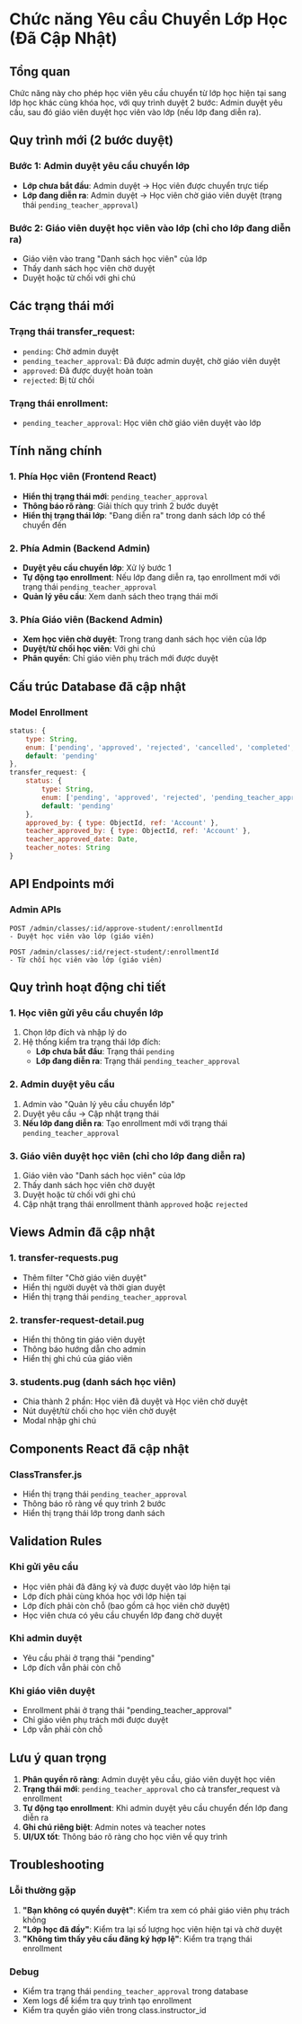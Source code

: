 # Chức năng Yêu cầu Chuyển Lớp Học (Đã Cập Nhật)

## Tổng quan
Chức năng này cho phép học viên yêu cầu chuyển từ lớp học hiện tại sang lớp học khác cùng khóa học, với quy trình duyệt 2 bước: Admin duyệt yêu cầu, sau đó giáo viên duyệt học viên vào lớp (nếu lớp đang diễn ra).

## Quy trình mới (2 bước duyệt)

### Bước 1: Admin duyệt yêu cầu chuyển lớp
- **Lớp chưa bắt đầu**: Admin duyệt → Học viên được chuyển trực tiếp
- **Lớp đang diễn ra**: Admin duyệt → Học viên chờ giáo viên duyệt (trạng thái `pending_teacher_approval`)

### Bước 2: Giáo viên duyệt học viên vào lớp (chỉ cho lớp đang diễn ra)
- Giáo viên vào trang "Danh sách học viên" của lớp
- Thấy danh sách học viên chờ duyệt
- Duyệt hoặc từ chối với ghi chú

## Các trạng thái mới

### Trạng thái transfer_request:
- `pending`: Chờ admin duyệt
- `pending_teacher_approval`: Đã được admin duyệt, chờ giáo viên duyệt
- `approved`: Đã được duyệt hoàn toàn
- `rejected`: Bị từ chối

### Trạng thái enrollment:
- `pending_teacher_approval`: Học viên chờ giáo viên duyệt vào lớp

## Tính năng chính

### 1. Phía Học viên (Frontend React)
- **Hiển thị trạng thái mới**: `pending_teacher_approval`
- **Thông báo rõ ràng**: Giải thích quy trình 2 bước duyệt
- **Hiển thị trạng thái lớp**: "Đang diễn ra" trong danh sách lớp có thể chuyển đến

### 2. Phía Admin (Backend Admin)
- **Duyệt yêu cầu chuyển lớp**: Xử lý bước 1
- **Tự động tạo enrollment**: Nếu lớp đang diễn ra, tạo enrollment mới với trạng thái `pending_teacher_approval`
- **Quản lý yêu cầu**: Xem danh sách theo trạng thái mới

### 3. Phía Giáo viên (Backend Admin)
- **Xem học viên chờ duyệt**: Trong trang danh sách học viên của lớp
- **Duyệt/từ chối học viên**: Với ghi chú
- **Phân quyền**: Chỉ giáo viên phụ trách mới được duyệt

## Cấu trúc Database đã cập nhật

### Model Enrollment
```javascript
status: {
    type: String,
    enum: ['pending', 'approved', 'rejected', 'cancelled', 'completed', 'pending_teacher_approval'],
    default: 'pending'
},
transfer_request: {
    status: {
        type: String,
        enum: ['pending', 'approved', 'rejected', 'pending_teacher_approval'],
        default: 'pending'
    },
    approved_by: { type: ObjectId, ref: 'Account' },
    teacher_approved_by: { type: ObjectId, ref: 'Account' },
    teacher_approved_date: Date,
    teacher_notes: String
}
```

## API Endpoints mới

### Admin APIs
```
POST /admin/classes/:id/approve-student/:enrollmentId
- Duyệt học viên vào lớp (giáo viên)

POST /admin/classes/:id/reject-student/:enrollmentId  
- Từ chối học viên vào lớp (giáo viên)
```

## Quy trình hoạt động chi tiết

### 1. Học viên gửi yêu cầu chuyển lớp
1. Chọn lớp đích và nhập lý do
2. Hệ thống kiểm tra trạng thái lớp đích:
   - **Lớp chưa bắt đầu**: Trạng thái `pending`
   - **Lớp đang diễn ra**: Trạng thái `pending_teacher_approval`

### 2. Admin duyệt yêu cầu
1. Admin vào "Quản lý yêu cầu chuyển lớp"
2. Duyệt yêu cầu → Cập nhật trạng thái
3. **Nếu lớp đang diễn ra**: Tạo enrollment mới với trạng thái `pending_teacher_approval`

### 3. Giáo viên duyệt học viên (chỉ cho lớp đang diễn ra)
1. Giáo viên vào "Danh sách học viên" của lớp
2. Thấy danh sách học viên chờ duyệt
3. Duyệt hoặc từ chối với ghi chú
4. Cập nhật trạng thái enrollment thành `approved` hoặc `rejected`

## Views Admin đã cập nhật

### 1. transfer-requests.pug
- Thêm filter "Chờ giáo viên duyệt"
- Hiển thị người duyệt và thời gian duyệt
- Hiển thị trạng thái `pending_teacher_approval`

### 2. transfer-request-detail.pug
- Hiển thị thông tin giáo viên duyệt
- Thông báo hướng dẫn cho admin
- Hiển thị ghi chú của giáo viên

### 3. students.pug (danh sách học viên)
- Chia thành 2 phần: Học viên đã duyệt và Học viên chờ duyệt
- Nút duyệt/từ chối cho học viên chờ duyệt
- Modal nhập ghi chú

## Components React đã cập nhật

### ClassTransfer.js
- Hiển thị trạng thái `pending_teacher_approval`
- Thông báo rõ ràng về quy trình 2 bước
- Hiển thị trạng thái lớp trong danh sách

## Validation Rules

### Khi gửi yêu cầu
- Học viên phải đã đăng ký và được duyệt vào lớp hiện tại
- Lớp đích phải cùng khóa học với lớp hiện tại
- Lớp đích phải còn chỗ (bao gồm cả học viên chờ duyệt)
- Học viên chưa có yêu cầu chuyển lớp đang chờ duyệt

### Khi admin duyệt
- Yêu cầu phải ở trạng thái "pending"
- Lớp đích vẫn phải còn chỗ

### Khi giáo viên duyệt
- Enrollment phải ở trạng thái "pending_teacher_approval"
- Chỉ giáo viên phụ trách mới được duyệt
- Lớp vẫn phải còn chỗ

## Lưu ý quan trọng

1. **Phân quyền rõ ràng**: Admin duyệt yêu cầu, giáo viên duyệt học viên
2. **Trạng thái mới**: `pending_teacher_approval` cho cả transfer_request và enrollment
3. **Tự động tạo enrollment**: Khi admin duyệt yêu cầu chuyển đến lớp đang diễn ra
4. **Ghi chú riêng biệt**: Admin notes và teacher notes
5. **UI/UX tốt**: Thông báo rõ ràng cho học viên về quy trình

## Troubleshooting

### Lỗi thường gặp
1. **"Bạn không có quyền duyệt"**: Kiểm tra xem có phải giáo viên phụ trách không
2. **"Lớp học đã đầy"**: Kiểm tra lại số lượng học viên hiện tại và chờ duyệt
3. **"Không tìm thấy yêu cầu đăng ký hợp lệ"**: Kiểm tra trạng thái enrollment

### Debug
- Kiểm tra trạng thái `pending_teacher_approval` trong database
- Xem logs để kiểm tra quy trình tạo enrollment
- Kiểm tra quyền giáo viên trong class.instructor_id

